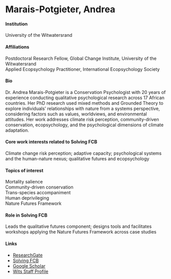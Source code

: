# Marais-Potgieter, Andrea

#### Institution

University of the Witwatersrand

#### Affiliations

Postdoctoral Research Fellow, Global Change Institute, University of the Witwatersrand\
Applied Ecopsychology Practitioner, International Ecopsychology Society

#### Bio

Dr. Andrea Marais-Potgieter is a Conservation Psychologist with 20 years of experience conducting qualitative psychological research across 17 African countries. Her PhD research used mixed methods and Grounded Theory to explore individuals’ relationships with nature from a systems perspective, considering factors such as values, worldviews, and environmental attitudes. Her work addresses climate risk perception, community-driven conservation, ecopsychology, and the psychological dimensions of climate adaptation.

#### Core work interests related to Solving FCB

Climate change risk perception; adaptive capacity; psychological systems and the human-nature nexus; qualitative futures and ecopsychology

#### Topics of interest

Mortality salience\
Community-driven conservation\
Trans-species accompaniment\
Human deprivileging\
Nature Futures Framework

#### Role in Solving FCB

Leads the qualitative futures component; designs tools and facilitates workshops applying the Nature Futures Framework across case studies

#### Links

* [ResearchGate](https://www.researchgate.net/profile/Andrea-Marais-Potgieter)
* [Solving FCB](https://solvingfcb.org/people/marais-potgieter-a/)
* [Google Scholar](https://scholar.google.com/scholar?hl=en\&as_sdt=0%2C5\&q=Marais-Potgieter+A\&btnG=)
* [Wits Staff Profile](https://www.wits.ac.za/staff/academic-a-z-listing/m/andreamarais-potgieterwitsacza/)
